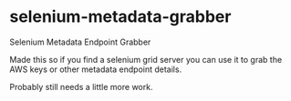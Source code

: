 # selenium-metadata-grabber
Selenium Metadata Endpoint Grabber

Made this so if you find a selenium grid server you can use it to grab the AWS keys or other metadata endpoint details.

Probably still needs a little more work.
